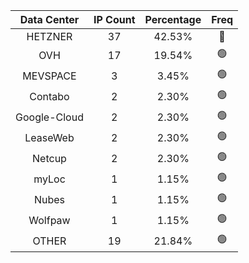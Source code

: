 | Data Center | IP Count | Percentage | Freq |
|:------------:|:--------:|:-----------:|:-----:|
| HETZNER | 37 | 42.53% | 🔴 |
| OVH | 17 | 19.54% | 🟢 |
| MEVSPACE | 3 | 3.45% | 🟢 |
| Contabo | 2 | 2.30% | 🟢 |
| Google-Cloud | 2 | 2.30% | 🟢 |
| LeaseWeb | 2 | 2.30% | 🟢 |
| Netcup | 2 | 2.30% | 🟢 |
| myLoc | 1 | 1.15% | 🟢 |
| Nubes | 1 | 1.15% | 🟢 |
| Wolfpaw | 1 | 1.15% | 🟢 |
| OTHER | 19 | 21.84% | 🟢 |